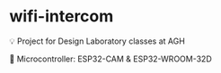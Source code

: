 # wifi-intercom
:bulb: Project for Design Laboratory classes at AGH

:bookmark_tabs: Microcontroller: ESP32-CAM & ESP32-WROOM-32D


